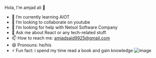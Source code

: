 Hola, I'm amjad ali 👋
- 🌱 I’m currently learning AIOT
- 👯 I’m looking to collaborate on youtube
- 🤔 I’m looking for help with Netsol Software Company
- 💬 Ask me about React or any tech-related stuff.
- 📫 How to reach me: amjadsaid9925@gmail.com 
- 😄 Pronouns: he/his
- ⚡ Fun fact: i spend my time read a book and gain knowledge 
![image](https://user-images.githubusercontent.com/58101353/131782821-0cc6c703-6c92-400e-b7c2-3934cdae322e.png)
